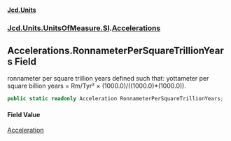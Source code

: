 #### [Jcd.Units](index 'index')
### [Jcd.Units.UnitsOfMeasure.SI](Jcd.Units.UnitsOfMeasure.SI 'Jcd.Units.UnitsOfMeasure.SI').[Accelerations](Accelerations 'Jcd.Units.UnitsOfMeasure.SI.Accelerations')

## Accelerations.RonnameterPerSquareTrillionYears Field

ronnameter per square trillion years defined such that: yottameter per square billion years = Rm/Tyr² ×
(1000.0)/((1000.0)*(1000.0)).

```csharp
public static readonly Acceleration RonnameterPerSquareTrillionYears;
```

#### Field Value
[Acceleration](Acceleration 'Jcd.Units.UnitTypes.Acceleration')